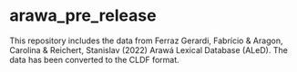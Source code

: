 # arawa_pre_release

This repository includes the data from Ferraz Gerardi, Fabrício & Aragon, Carolina & Reichert, Stanislav (2022) Arawá Lexical Database (ALeD). The data has been converted to the CLDF format.
